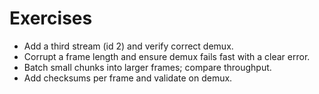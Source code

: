 # Exercises

- Add a third stream (id 2) and verify correct demux.
- Corrupt a frame length and ensure demux fails fast with a clear error.
- Batch small chunks into larger frames; compare throughput.
- Add checksums per frame and validate on demux.

